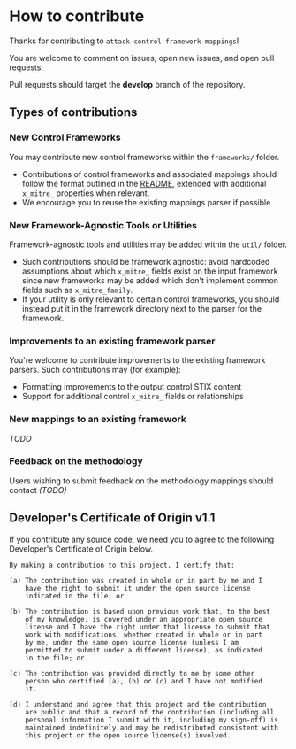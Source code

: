 # How to contribute

Thanks for contributing to `attack-control-framework-mappings`!

You are welcome to comment on issues, open new issues, and open pull requests.

Pull requests should target the **develop** branch of the repository.

## Types of contributions

### New Control Frameworks

You may contribute new control frameworks within the `frameworks/` folder. 
- Contributions of control frameworks and associated mappings should follow the format outlined in the [README](README.md#output-data), extended with additional `x_mitre_` properties when relevant. 
- We encourage you to reuse the existing mappings parser if possible.

### New Framework-Agnostic Tools or Utilities

Framework-agnostic tools and utilities may be added within the `util/` folder. 
- Such contributions should be framework agnostic: avoid hardcoded assumptions about which `x_mitre_` fields exist on the input framework since new frameworks may be added which don't implement common fields such as `x_mitre_family`.
- If your utility is only relevant to certain control frameworks, you should instead put it in the framework directory next to the parser for the framework.

### Improvements to an existing framework parser

You're welcome to contribute improvements to the existing framework parsers. Such contributions may  (for example):
- Formatting improvements to the output control STIX content
- Support for additional control `x_mitre_` fields or relationships

### New mappings to an existing framework

_TODO_

### Feedback on the methodology

Users wishing to submit feedback on the methodology mappings should contact _(TODO)_

## Developer's Certificate of Origin v1.1
If you contribute any source code, we need you to agree to the following Developer's Certificate of Origin below.

```
By making a contribution to this project, I certify that:

(a) The contribution was created in whole or in part by me and I
    have the right to submit it under the open source license
    indicated in the file; or

(b) The contribution is based upon previous work that, to the best
    of my knowledge, is covered under an appropriate open source
    license and I have the right under that license to submit that
    work with modifications, whether created in whole or in part
    by me, under the same open source license (unless I am
    permitted to submit under a different license), as indicated
    in the file; or

(c) The contribution was provided directly to me by some other
    person who certified (a), (b) or (c) and I have not modified
    it.

(d) I understand and agree that this project and the contribution
    are public and that a record of the contribution (including all
    personal information I submit with it, including my sign-off) is
    maintained indefinitely and may be redistributed consistent with
    this project or the open source license(s) involved.
```